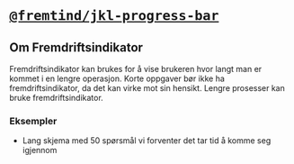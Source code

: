 # [`@fremtind/jkl-progress-bar`](https://fremtind.github.io/jokul/progress-bar-react/documentation/ProgessBar/)

## Om Fremdriftsindikator

Fremdriftsindikator kan brukes for å vise brukeren hvor langt man er kommet i en lengre operasjon. Korte oppgaver bør ikke ha fremdriftsindikator, da det kan virke mot sin hensikt. Lengre prosesser kan bruke fremdriftsindikator.

### Eksempler

-   Lang skjema med 50 spørsmål vi forventer det tar tid å komme seg igjennom
